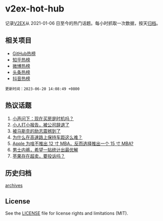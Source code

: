 # v2ex-hot-hub

 记录[V2EX](https://www.v2ex.com/)从 2021-01-06 日至今的热门话题。每小时抓取一次数据，按天[归档](archives)。
 
 ## 相关项目

- [GitHub热榜](https://github.com/snaildev/github-hot-hub)
- [知乎热榜](https://github.com/snaildev/zhihu-hot-hub)
- [微博热榜](https://github.com/snaildev/weibo-hot-hub)
- [头条热榜](https://github.com/snaildev/toutiao-hot-hub)
- [抖音热榜](https://github.com/snaildev/douyin-hot-hub)


 `更新时间：2023-06-20 14:08:49 +0800`

## 热议话题

1. [小声问下：现在买房是时机吗？](https://www.v2ex.com/t/949988)
1. [小人打小报告，被公司辞退了](https://www.v2ex.com/t/950173)
1. [被马斯克的励志震撼到了](https://www.v2ex.com/t/950132)
1. [为什么在高速路上保持车距这么难？](https://www.v2ex.com/t/950260)
1. [Apple 为啥不推出 12 寸 MBA，反而选择推出一个 15 寸 MBA?](https://www.v2ex.com/t/950073)
1. [男士内裤，希望一贴统计出最优解](https://www.v2ex.com/t/950128)
1. [苹果存在超卖，要投诉吗？](https://www.v2ex.com/t/950232)

## 历史归档

[archives](archives)

## License

See the [LICENSE](LICENSE) file for license rights and limitations (MIT).
